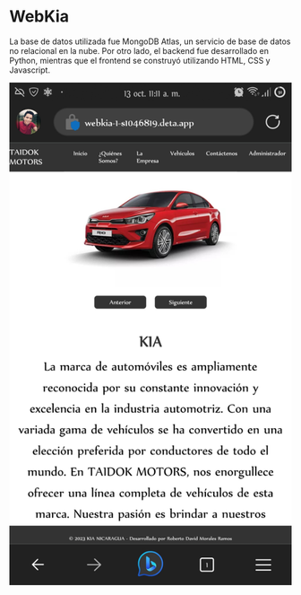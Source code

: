# WebKia

La base de datos utilizada fue MongoDB Atlas, un servicio de base de datos no relacional en la nube. Por otro lado, el backend fue desarrollado en Python, mientras que el frontend se construyó utilizando HTML, CSS y Javascript.

![Screenshot](https://raw.githubusercontent.com/davld7/s4-webkia/main/static/images/screenshot.jpg)